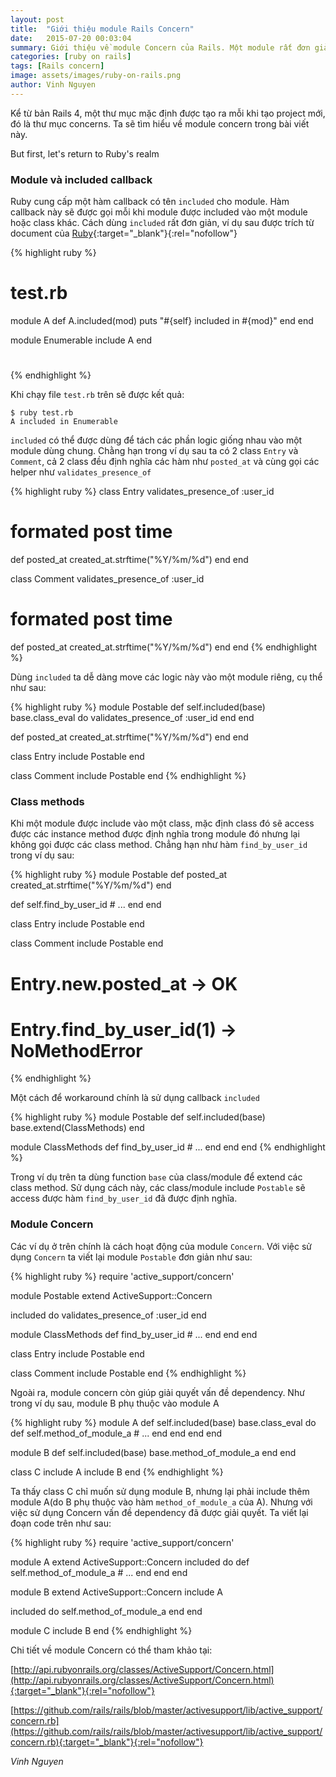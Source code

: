 ```yaml
---
layout: post
title:  "Giới thiệu module Rails Concern"
date:   2015-07-20 00:03:04
summary: Giới thiệu về module Concern của Rails. Một module rất đơn giản nhưng đôi khi rất hữu dụng khi refactor các phần code dùng chung của model.
categories: [ruby on rails]
tags: [Rails concern]
image: assets/images/ruby-on-rails.png
author: Vinh Nguyen
---
```


Kể từ bản Rails 4, một thư mục mặc định được tạo ra mỗi khi tạo project mới, đó là thư mục concerns. Ta sẽ tìm hiểu về module concern trong bài viết này.

But first, let's return to Ruby's realm

### Module và included callback

Ruby cung cấp một hàm callback có tên `included` cho module. Hàm callback này sẽ được gọi mỗi khi module được included vào một module hoặc class khác. Cách dùng `included` rất đơn giản, ví dụ sau được trích từ document của [Ruby](http://ruby-doc.org/core-1.9.3/Module.html#method-i-included){:target="_blank"}{:rel="nofollow"}

{% highlight ruby %}
# test.rb
module A
  def A.included(mod)
    puts "#{self} included in #{mod}"
  end
end

module Enumerable
  include A
end
#
{% endhighlight %}

Khi chạy file `test.rb` trên sẽ được kết quả:

    $ ruby test.rb
    A included in Enumerable

`included` có thể được dùng để tách các phần logic giống nhau vào một module dùng chung. Chằng hạn trong ví dụ sau ta có 2 class `Entry` và `Comment`, cả 2 class đều định nghĩa các hàm như `posted_at` và cùng gọi các helper như `validates_presence_of`

{% highlight ruby %}
class Entry
  validates_presence_of :user_id

  # formated post time
  def posted_at
    created_at.strftime("%Y/%m/%d")
  end
end

class Comment
  validates_presence_of :user_id

  # formated post time
  def posted_at
    created_at.strftime("%Y/%m/%d")
  end
end
{% endhighlight %}

Dùng `included` ta dễ dàng move các logic này vào một module riêng, cụ thể như sau:

{% highlight ruby %}
module Postable
  def self.included(base)
    base.class_eval do
      validates_presence_of :user_id
    end
  end

  def posted_at
    created_at.strftime("%Y/%m/%d")
  end
end

class Entry
  include Postable
end

class Comment
  include Postable
end
{% endhighlight %}

### Class methods

Khi một module được include vào một class, mặc định class đó sẽ access được các instance method được định nghĩa trong module đó nhưng lại không gọi được các class method. Chẳng hạn như hàm `find_by_user_id` trong ví dụ sau:

{% highlight ruby %}
module Postable
  def posted_at
    created_at.strftime("%Y/%m/%d")
  end

  def self.find_by_user_id
    # ...
  end
end

class Entry
  include Postable
end

class Comment
  include Postable
end

# Entry.new.posted_at -> OK
# Entry.find_by_user_id(1) -> NoMethodError
{% endhighlight %}

Một cách để workaround chính là sử dụng callback `included`

{% highlight ruby %}
module Postable
  def self.included(base)
    base.extend(ClassMethods)
  end

  module ClassMethods
    def find_by_user_id
      # ...
    end
  end
end
{% endhighlight %}

Trong ví dụ trên ta dùng function `base` của class/module để extend các class method. Sử dụng cách này, các class/module include `Postable` sẽ access được hàm `find_by_user_id` đã được định nghĩa.

### Module Concern

Các ví dụ ở trên chính là cách hoạt động của module `Concern`. Với việc sử dụng `Concern` ta viết lại module `Postable` đơn giản như sau:

{% highlight ruby %}
require 'active_support/concern'

module Postable
  extend ActiveSupport::Concern

  included do
    validates_presence_of :user_id
  end

  module ClassMethods
    def find_by_user_id
      # ...
    end
  end
end

class Entry
  include Postable
end

class Comment
  include Postable
end
{% endhighlight %}

Ngoài ra, module concern còn giúp giải quyết vấn đề dependency. Như trong ví dụ sau, module B phụ thuộc vào module A

{% highlight ruby %}
module A
  def self.included(base)
    base.class_eval do
	  def self.method_of_module_a
	    # ...
	  end
	end
  end
end

module B
  def self.included(base)
    base.method_of_module_a
  end
end

class C
  include A
  include B
end
{% endhighlight %}

Ta thấy class C chỉ muốn sử dụng module B, nhưng lại phải include thêm module A(do B phụ thuộc vào hàm `method_of_module_a` của A).
Nhưng với việc sử dụng Concern vấn đề dependency đã được giải quyết. Ta viết lại đoạn code trên như sau:

{% highlight ruby %}
require 'active_support/concern'

module A
  extend ActiveSupport::Concern
  included do
    def self.method_of_module_a
      # ...
    end
  end
end

module B
  extend ActiveSupport::Concern
  include A

  included do
  self.method_of_module_a
  end
end

module C
  include B
end
{% endhighlight %}

Chi tiết về module Concern có thể tham khảo tại:

[http://api.rubyonrails.org/classes/ActiveSupport/Concern.html](http://api.rubyonrails.org/classes/ActiveSupport/Concern.html){:target="_blank"}{:rel="nofollow"}

[https://github.com/rails/rails/blob/master/activesupport/lib/active_support/concern.rb](https://github.com/rails/rails/blob/master/activesupport/lib/active_support/concern.rb){:target="_blank"}{:rel="nofollow"}

*Vinh Nguyen*

